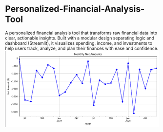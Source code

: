 # Personalized-Financial-Analysis-Tool
A personalized financial analysis tool that transforms raw financial data into clear, actionable insights. Built with a modular design separating logic and dashboard (Streamlit), it visualizes spending, income, and investments to help users track, analyze, and plan their finances with ease and confidence.
![image](insight4.png)

